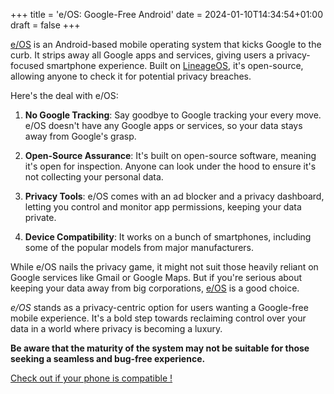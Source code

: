 
+++
title = 'e/OS: Google-Free Android'
date = 2024-01-10T14:34:54+01:00
draft = false
+++

[e/OS](https://e.foundation/e-os/) is an Android-based mobile operating system that kicks Google to the curb. It strips away all Google apps and services, giving users a privacy-focused smartphone experience. Built on [LineageOS](https://lineageos.org/), it's open-source, allowing anyone to check it for potential privacy breaches.

Here's the deal with e/OS:

1. **No Google Tracking**: Say goodbye to Google tracking your every move. e/OS doesn't have any Google apps or services, so your data stays away from Google's grasp.

2. **Open-Source Assurance**: It's built on open-source software, meaning it's open for inspection. Anyone can look under the hood to ensure it's not collecting your personal data.

3. **Privacy Tools**: e/OS comes with an ad blocker and a privacy dashboard, letting you control and monitor app permissions, keeping your data private.

4. **Device Compatibility**: It works on a bunch of smartphones, including some of the popular models from major manufacturers.

While e/OS nails the privacy game, it might not suit those heavily reliant on Google services like Gmail or Google Maps. But if you're serious about keeping your data away from big corporations, [e/OS](https://e.foundation/e-os/) is a good choice.

*e/OS* stands as a privacy-centric option for users wanting a Google-free mobile experience. It's a bold step towards reclaiming control over your data in a world where privacy is becoming a luxury. 

**Be aware that the maturity of the system may not be suitable for those seeking a seamless and bug-free experience.**

[Check out if your phone is compatible !](https://doc.e.foundation/devices)
